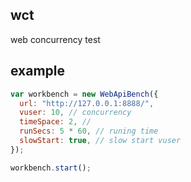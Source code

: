 ## wct

web concurrency test 


## example

```js
var workbench = new WebApiBench({
  url: "http://127.0.0.1:8888/",
  vuser: 10, // concurrency
  timeSpace: 2, // 
  runSecs: 5 * 60, // runing time
  slowStart: true, // slow start vuser
});

workbench.start();
```